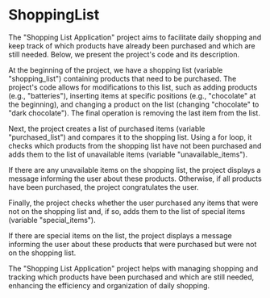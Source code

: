 # ShoppingList
The "Shopping List Application" project aims to facilitate daily shopping and keep track of which products have already been purchased and which are still needed. Below, we present the project's code and its description.

At the beginning of the project, we have a shopping list (variable "shopping_list") containing products that need to be purchased. The project's code allows for modifications to this list, such as adding products (e.g., "batteries"), inserting items at specific positions (e.g., "chocolate" at the beginning), and changing a product on the list (changing "chocolate" to "dark chocolate"). The final operation is removing the last item from the list.

Next, the project creates a list of purchased items (variable "purchased_list") and compares it to the shopping list. Using a for loop, it checks which products from the shopping list have not been purchased and adds them to the list of unavailable items (variable "unavailable_items").

If there are any unavailable items on the shopping list, the project displays a message informing the user about these products. Otherwise, if all products have been purchased, the project congratulates the user.

Finally, the project checks whether the user purchased any items that were not on the shopping list and, if so, adds them to the list of special items (variable "special_items").

If there are special items on the list, the project displays a message informing the user about these products that were purchased but were not on the shopping list.

The "Shopping List Application" project helps with managing shopping and tracking which products have been purchased and which are still needed, enhancing the efficiency and organization of daily shopping.
